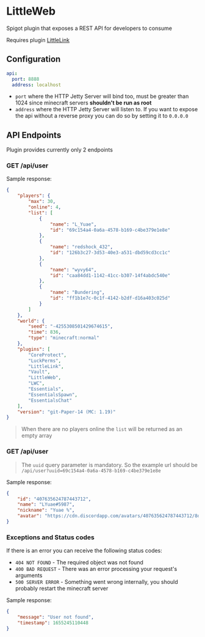 # LittleWeb
Spigot plugin that exposes a REST API for developers to consume

Requires plugin [LittleLink](https://github.com/Pequla/LittleLink/releases/latest)

## Configuration

```yml
api:
  port: 8888
  address: localhost
  ```

- `port` where the HTTP Jetty Server will bind too, must be greater than 1024 since minecraft servers **shouldn't be run as root**
- `address` where the HTTP Jetty Server will listen to. If you want to expose the api without a reverse proxy you can do so by setting it to `0.0.0.0`

## API Endpoints

Plugin provides currently only 2 endpoints

### GET /api/user

Sample response:
```json
{
    "players": {
        "max": 30,
        "online": 4,
        "list": [
            {
                "name": "L_Yuae",
                "id": "69c154a4-0a6a-4578-b169-c4be379e1e8e"
            },
            {
                "name": "redshock_432",
                "id": "126b3c27-3d53-40e3-a531-dbd59cd3cc1c"
            },
            {
                "name": "wyvy64",
                "id": "caa84dd1-1142-41cc-b307-14f4abdc540e"
            },
            {
                "name": "Bundering",
                "id": "ff1b1e7c-0c1f-4142-b2df-d16a403c025d"
            }
        ]
    },
    "world": {
        "seed": "-4255308501429674615",
        "time": 836,
        "type": "minecraft:normal"
    },
    "plugins": [
        "CoreProtect",
        "LuckPerms",
        "LittleLink",
        "Vault",
        "LittleWeb",
        "LWC",
        "Essentials",
        "EssentialsSpawn",
        "EssentialsChat"
    ],
    "version": "git-Paper-14 (MC: 1.19)"
}
```

> When there are no players online the `list` will be returned as an empty array

### GET /api/user

> The `uuid` query parameter is mandatory. So the example url should be `/api/user?uuid=69c154a4-0a6a-4578-b169-c4be379e1e8e`

Sample response:
```json
{
    "id": "407635624787443712",
    "name": "LYuae#5987",
    "nickname": "Yuae %",
    "avatar": "https://cdn.discordapp.com/avatars/407635624787443712/8d80be04a42c5622aa5ebe358c68ea67.png"
}
```

### Exceptions and Status codes

If there is an error you can receive the following status codes:

- `404 NOT FOUND` - The required object was not found
- `400 BAD REQUEST` - There was an error processing your request's arguments
- `500 SERVER ERROR` - Something went wrong internally, you should probably restart the minecraft server

Sample response:
```json
{
    "message": "User not found",
    "timestamp": 1655245110448
}
```
